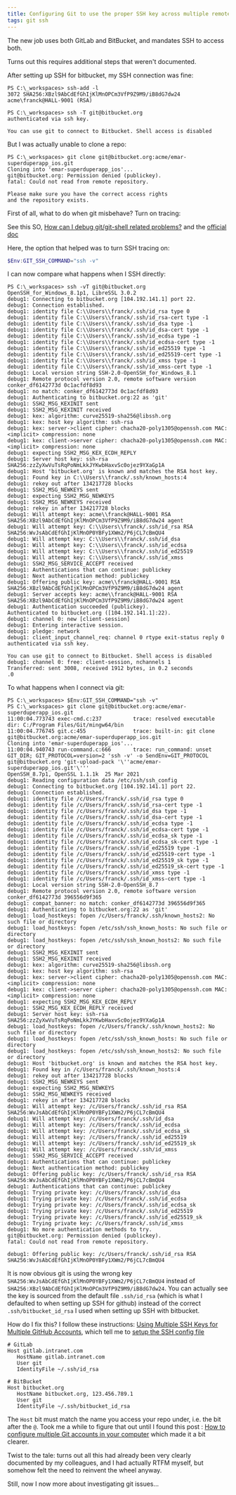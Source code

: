 ```yaml
---
title: Configuring Git to use the proper SSH key across multiple remote repositories
tags: git ssh
---
```


The new job uses both GitLab and BitBucket, and mandates SSH to access both.

Turns out this requires additional steps that weren't documented.

After setting up SSH for bitbucket, my SSH connection was fine:

```
PS C:\_workspaces> ssh-add -l
3072 SHA256:XBzl9AbCdEfGhIjKlMnOPCm3VfP9Z9M9/iB8dG7dw24 acme\franck@HALL-9001 (RSA)

PS C:\_workspaces> ssh -T git@bitbucket.org
authenticated via ssh key.

You can use git to connect to Bitbucket. Shell access is disabled
```

But I was actually unable to clone a repo:

```
PS C:\_workspaces> git clone git@bitbucket.org:acme/emar-superduperapp_ios.git
Cloning into 'emar-superduperapp_ios'...
git@bitbucket.org: Permission denied (publickey).
fatal: Could not read from remote repository.

Please make sure you have the correct access rights
and the repository exists.

```

First of all, what to do when git misbehave? Turn on tracing:

See this SO, [How can I debug git/git-shell related problems?](https://stackoverflow.com/questions/6178401/how-can-i-debug-git-git-shell-related-problems) and the [official doc](https://git-scm.com/book/en/v2/Git-Internals-Environment-Variables#Debugging)

Here, the option that helped was to turn SSH tracing on:

``` powershell
$Env:GIT_SSH_COMMAND="ssh -v"
```

I can now compare what happens when I SSH directly:
``` ssh
PS C:\_workspaces> ssh -vT git@bitbucket.org
OpenSSH_for_Windows_8.1p1, LibreSSL 3.0.2
debug1: Connecting to bitbucket.org [104.192.141.1] port 22.
debug1: Connection established.
debug1: identity file C:\\Users\\franck/.ssh/id_rsa type 0
debug1: identity file C:\\Users\\franck/.ssh/id_rsa-cert type -1
debug1: identity file C:\\Users\\franck/.ssh/id_dsa type -1
debug1: identity file C:\\Users\\franck/.ssh/id_dsa-cert type -1
debug1: identity file C:\\Users\\franck/.ssh/id_ecdsa type -1
debug1: identity file C:\\Users\\franck/.ssh/id_ecdsa-cert type -1
debug1: identity file C:\\Users\\franck/.ssh/id_ed25519 type -1
debug1: identity file C:\\Users\\franck/.ssh/id_ed25519-cert type -1
debug1: identity file C:\\Users\\franck/.ssh/id_xmss type -1
debug1: identity file C:\\Users\\franck/.ssh/id_xmss-cert type -1
debug1: Local version string SSH-2.0-OpenSSH_for_Windows_8.1
debug1: Remote protocol version 2.0, remote software version conker_df6142773d 0c1acfdf8d93
debug1: no match: conker_df6142773d 0c1acfdf8d93
debug1: Authenticating to bitbucket.org:22 as 'git'
debug1: SSH2_MSG_KEXINIT sent
debug1: SSH2_MSG_KEXINIT received
debug1: kex: algorithm: curve25519-sha256@libssh.org
debug1: kex: host key algorithm: ssh-rsa
debug1: kex: server->client cipher: chacha20-poly1305@openssh.com MAC: <implicit> compression: none
debug1: kex: client->server cipher: chacha20-poly1305@openssh.com MAC: <implicit> compression: none
debug1: expecting SSH2_MSG_KEX_ECDH_REPLY
debug1: Server host key: ssh-rsa SHA256:zzZyXwVuTsRqPoNmLkkJYKwbHaxvSc0ojez9YXaGp1A
debug1: Host 'bitbucket.org' is known and matches the RSA host key.
debug1: Found key in C:\\Users\\franck/.ssh/known_hosts:4
debug1: rekey out after 134217728 blocks
debug1: SSH2_MSG_NEWKEYS sent
debug1: expecting SSH2_MSG_NEWKEYS
debug1: SSH2_MSG_NEWKEYS received
debug1: rekey in after 134217728 blocks
debug1: Will attempt key: acme\\franck@HALL-9001 RSA SHA256:XBzl9AbCdEfGhIjKlMnOPCm3VfP9Z9M9/iB8dG7dw24 agent
debug1: Will attempt key: C:\\Users\\franck/.ssh/id_rsa RSA SHA256:WvJsAbCdEfGhIjKlMnOP0YBFy1XWm2/P6jCL7cBmQU4
debug1: Will attempt key: C:\\Users\\franck/.ssh/id_dsa
debug1: Will attempt key: C:\\Users\\franck/.ssh/id_ecdsa
debug1: Will attempt key: C:\\Users\\franck/.ssh/id_ed25519
debug1: Will attempt key: C:\\Users\\franck/.ssh/id_xmss
debug1: SSH2_MSG_SERVICE_ACCEPT received
debug1: Authentications that can continue: publickey
debug1: Next authentication method: publickey
debug1: Offering public key: acme\\franck@HALL-9001 RSA SHA256:XBzl9AbCdEfGhIjKlMnOPCm3VfP9Z9M9/iB8dG7dw24 agent
debug1: Server accepts key: acme\\franck@HALL-9001 RSA SHA256:XBzl9AbCdEfGhIjKlMnOPCm3VfP9Z9M9/iB8dG7dw24 agent
debug1: Authentication succeeded (publickey).
Authenticated to bitbucket.org ([104.192.141.1]:22).
debug1: channel 0: new [client-session]
debug1: Entering interactive session.
debug1: pledge: network
debug1: client_input_channel_req: channel 0 rtype exit-status reply 0
authenticated via ssh key.

You can use git to connect to Bitbucket. Shell access is disabled
debug1: channel 0: free: client-session, nchannels 1
Transferred: sent 3008, received 1912 bytes, in 0.2 seconds
.0
```

To what happens when I connect via git:

``` ssh
PS C:\_workspaces> $Env:GIT_SSH_COMMAND="ssh -v"
PS C:\_workspaces> git clone git@bitbucket.org:acme/emar-superduperapp_ios.git
11:00:04.773743 exec-cmd.c:237          trace: resolved executable dir: C:/Program Files/Git/mingw64/bin
11:00:04.776745 git.c:455               trace: built-in: git clone git@bitbucket.org:acme/emar-superduperapp_ios.git
Cloning into 'emar-superduperapp_ios'...
11:00:04.940743 run-command.c:666       trace: run_command: unset GIT_DIR; GIT_PROTOCOL=version=2 'ssh -v' -o SendEnv=GIT_PROTOCOL git@bitbucket.org 'git-upload-pack '\''acme/emar-superduperapp_ios.git'\'''
OpenSSH_8.7p1, OpenSSL 1.1.1k  25 Mar 2021
debug1: Reading configuration data /etc/ssh/ssh_config
debug1: Connecting to bitbucket.org [104.192.141.1] port 22.
debug1: Connection established.
debug1: identity file /c/Users/franck/.ssh/id_rsa type 0
debug1: identity file /c/Users/franck/.ssh/id_rsa-cert type -1
debug1: identity file /c/Users/franck/.ssh/id_dsa type -1
debug1: identity file /c/Users/franck/.ssh/id_dsa-cert type -1
debug1: identity file /c/Users/franck/.ssh/id_ecdsa type -1
debug1: identity file /c/Users/franck/.ssh/id_ecdsa-cert type -1
debug1: identity file /c/Users/franck/.ssh/id_ecdsa_sk type -1
debug1: identity file /c/Users/franck/.ssh/id_ecdsa_sk-cert type -1
debug1: identity file /c/Users/franck/.ssh/id_ed25519 type -1
debug1: identity file /c/Users/franck/.ssh/id_ed25519-cert type -1
debug1: identity file /c/Users/franck/.ssh/id_ed25519_sk type -1
debug1: identity file /c/Users/franck/.ssh/id_ed25519_sk-cert type -1
debug1: identity file /c/Users/franck/.ssh/id_xmss type -1
debug1: identity file /c/Users/franck/.ssh/id_xmss-cert type -1
debug1: Local version string SSH-2.0-OpenSSH_8.7
debug1: Remote protocol version 2.0, remote software version conker_df6142773d 396556d9f365
debug1: compat_banner: no match: conker_df6142773d 396556d9f365
debug1: Authenticating to bitbucket.org:22 as 'git'
debug1: load_hostkeys: fopen /c/Users/franck/.ssh/known_hosts2: No such file or directory
debug1: load_hostkeys: fopen /etc/ssh/ssh_known_hosts: No such file or directory
debug1: load_hostkeys: fopen /etc/ssh/ssh_known_hosts2: No such file or directory
debug1: SSH2_MSG_KEXINIT sent
debug1: SSH2_MSG_KEXINIT received
debug1: kex: algorithm: curve25519-sha256@libssh.org
debug1: kex: host key algorithm: ssh-rsa
debug1: kex: server->client cipher: chacha20-poly1305@openssh.com MAC: <implicit> compression: none
debug1: kex: client->server cipher: chacha20-poly1305@openssh.com MAC: <implicit> compression: none
debug1: expecting SSH2_MSG_KEX_ECDH_REPLY
debug1: SSH2_MSG_KEX_ECDH_REPLY received
debug1: Server host key: ssh-rsa SHA256:zzZyXwVuTsRqPoNmLkkJYKwbHaxvSc0ojez9YXaGp1A
debug1: load_hostkeys: fopen /c/Users/franck/.ssh/known_hosts2: No such file or directory
debug1: load_hostkeys: fopen /etc/ssh/ssh_known_hosts: No such file or directory
debug1: load_hostkeys: fopen /etc/ssh/ssh_known_hosts2: No such file or directory
debug1: Host 'bitbucket.org' is known and matches the RSA host key.
debug1: Found key in /c/Users/franck/.ssh/known_hosts:4
debug1: rekey out after 134217728 blocks
debug1: SSH2_MSG_NEWKEYS sent
debug1: expecting SSH2_MSG_NEWKEYS
debug1: SSH2_MSG_NEWKEYS received
debug1: rekey in after 134217728 blocks
debug1: Will attempt key: /c/Users/franck/.ssh/id_rsa RSA SHA256:WvJsAbCdEfGhIjKlMnOP0YBFy1XWm2/P6jCL7cBmQU4
debug1: Will attempt key: /c/Users/franck/.ssh/id_dsa
debug1: Will attempt key: /c/Users/franck/.ssh/id_ecdsa
debug1: Will attempt key: /c/Users/franck/.ssh/id_ecdsa_sk
debug1: Will attempt key: /c/Users/franck/.ssh/id_ed25519
debug1: Will attempt key: /c/Users/franck/.ssh/id_ed25519_sk
debug1: Will attempt key: /c/Users/franck/.ssh/id_xmss
debug1: SSH2_MSG_SERVICE_ACCEPT received
debug1: Authentications that can continue: publickey
debug1: Next authentication method: publickey
debug1: Offering public key: /c/Users/franck/.ssh/id_rsa RSA SHA256:WvJsAbCdEfGhIjKlMnOP0YBFy1XWm2/P6jCL7cBmQU4
debug1: Authentications that can continue: publickey
debug1: Trying private key: /c/Users/franck/.ssh/id_dsa
debug1: Trying private key: /c/Users/franck/.ssh/id_ecdsa
debug1: Trying private key: /c/Users/franck/.ssh/id_ecdsa_sk
debug1: Trying private key: /c/Users/franck/.ssh/id_ed25519
debug1: Trying private key: /c/Users/franck/.ssh/id_ed25519_sk
debug1: Trying private key: /c/Users/franck/.ssh/id_xmss
debug1: No more authentication methods to try.
git@bitbucket.org: Permission denied (publickey).
fatal: Could not read from remote repository.
```

```
debug1: Offering public key: /c/Users/franck/.ssh/id_rsa RSA SHA256:WvJsAbCdEfGhIjKlMnOP0YBFy1XWm2/P6jCL7cBmQU4
```
It is now obvious git is using the wrong key `SHA256:WvJsAbCdEfGhIjKlMnOP0YBFy1XWm2/P6jCL7cBmQU4` instead of `SHA256:XBzl9AbCdEfGhIjKlMnOPCm3VfP9Z9M9/iB8dG7dw24`. You can actually see the key is sourced from the default file `.ssh/id_rsa` (which is what I defaulted to when setting up SSH for github) instead of the correct `.ssh/bitbucket_id_rsa` I used when setting up SSH with bitbucket.

How do I fix this? 
I follow these instructions: [Using Multiple SSH Keys for Multiple GitHub Accounts](https://www.section.io/engineering-education/using-multiple-ssh-keys-for-multiple-github-accounts/), which tell me to [setup the SSH config file](https://linuxize.com/post/using-the-ssh-config-file/)

```
# GitLab
Host gitlab.intranet.com
   HostName gitlab.intranet.com
   User git
   IdentityFile ~/.ssh/id_rsa
   
# BitBucket
Host bitbucket.org
   HostName bitbucket.org, 123.456.789.1
   User git
   IdentityFile ~/.ssh/bitbucket_id_rsa
```

The `Host` bit must match the name you access your repo under, i.e. the bit after the `@`. Took me a while to figure that out until I found this post : [How to configure multiple Git accounts in your computer](https://blog.bitsrc.io/how-to-use-multiple-git-accounts-378ead121235) which made it a bit clearer.

Twist to the tale: turns out all this had already been very clearly documented by my colleagues, and I had actually RTFM myself, but somehow felt the need to reinvent the wheel anyway.

Still, now I now more about investigating git issues...